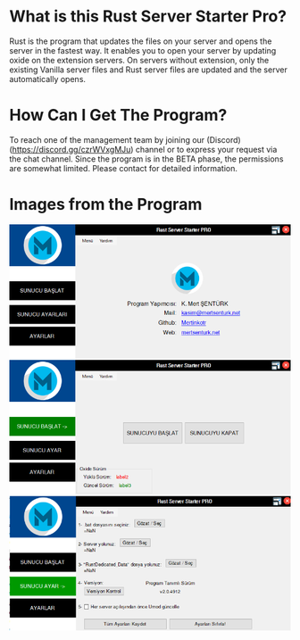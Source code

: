 # What is this Rust Server Starter Pro?
Rust is the program that updates the files on your server and opens the server in the fastest way. It enables you to open your server by updating oxide on the extension servers. On servers without extension, only the existing Vanilla server files and Rust server files are updated and the server automatically opens.

# How Can I Get The Program?
To reach one of the management team by joining our (Discord)(https://discord.gg/czrWVxgMJu) channel or to express your request via the chat channel. Since the program is in the BETA phase, the permissions are somewhat limited. Please contact for detailed information.

# Images from the Program
![enter image description here](https://github.com/mertinkotr/rust-server-starter-pro/blob/main/mainform.png)
![enter image description here](https://github.com/mertinkotr/rust-server-starter-pro/blob/main/start-menu.png)
![enter image description here](https://github.com/mertinkotr/rust-server-starter-pro/blob/main/server-settings.png)
